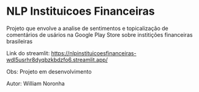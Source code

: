 # NLP Instituicoes Financeiras

Projeto que envolve a analise de sentimentos e topicalização de comentários de usários na Google Play Store sobre institições financeiras brasileiras

Link do streamlit: https://nlpinstituicoesfinanceiras-wdl5usrhr8dyqbzkbdzfo6.streamlit.app/

Obs: Projeto em desenvolvimento

Autor: William Noronha
